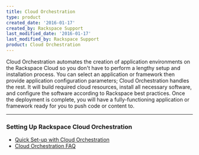```yaml
---
title: Cloud Orchestration
type: product
created_date: '2016-01-17'
created_by: Rackspace Support
last_modified_date: '2016-01-17'
last_modified_by: Rackspace Support
product: Cloud Orchestration
---
```


<p class="lead" markdown="1">Cloud Orchestration automates the creation of application environments on the Rackspace Cloud so you don't have to perform a lengthy setup and installation process. You can select an application or framework then provide application configuration parameters; Cloud Orchestration handles the rest. It will build required cloud resources, install all necessary software, and configure the software according to Rackspace best practices. Once the deployment is complete, you will have a fully-functioning application or framework ready for you to push code or content to.</p>

<hr />

###  Setting Up Rackspace Cloud Orchestration

- [Quick Set-up with Cloud Orchestration](/how-to/quick-set-up-with-rackspace-cloud-orchestration)
- [Cloud Orchestration FAQ](/how-to/cloud-orchestration-faq)
